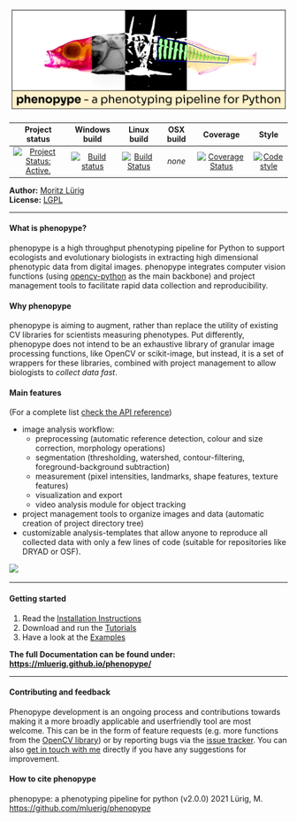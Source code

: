 ![](https://github.com/mluerig/phenopype/raw/r2v2/source/phenopype_logo.png)

| Project status | Windows build | Linux build | OSX build | Coverage | Style |
|:---:|:---:|:---:|:---:|:---:|:---:|
| [![Project Status: Active.](http://www.repostatus.org/badges/latest/active.svg)](http://www.repostatus.org/#active) | [![Build status](https://ci.appveyor.com/api/projects/status/4o27rpjbe8ij2kj3?svg=true)](https://ci.appveyor.com/project/mluerig/phenopype) | [![Build Status](https://travis-ci.org/mluerig/phenopype.svg?branch=master)](https://travis-ci.org/mluerig/phenopype) | *none* | [![Coverage Status](https://coveralls.io/repos/github/mluerig/phenopype/badge.svg?branch=master)](https://coveralls.io/github/mluerig/phenopype?branch=master) | [![Code style](https://img.shields.io/badge/code%20style-black-000000.svg)](https://github.com/psf/black) |  

**Author:** [Moritz Lürig](https://luerig.net)  
**License:** [LGPL](https://opensource.org/licenses/LGPL-3.0)  

---

#### What is phenopype?

phenopype is a high throughput phenotyping pipeline for Python to support ecologists and evolutionary biologists in extracting high dimensional phenotypic data from digital images. phenopype integrates computer vision functions (using [opencv-python](https://github.com/opencv/opencv-python) as the main backbone) and project management tools to facilitate rapid data collection and reproducibility.

#### Why phenopype
phenopype is aiming to augment, rather than replace the utility of existing CV libraries for scientists measuring phenotypes. Put differently, phenopype does not intend to be an exhaustive library of granular image processing functions, like OpenCV or scikit-image, but instead, it is a set of wrappers for these libraries, combined with project management to allow biologists to *collect data fast*.

#### Main features
(For a complete list [check the API reference](https://mluerig.github.io/phenopype/api.html))
- image analysis workflow:
  - preprocessing (automatic reference detection, colour and size correction, morphology operations)
  - segmentation (thresholding, watershed, contour-filtering, foreground-background subtraction)
  - measurement (pixel intensities, landmarks, shape features, texture features)
  - visualization and export   
  - video analysis module for object tracking
- project management tools to organize images and data (automatic creation of project directory tree)
- customizable analysis-templates that allow anyone to reproduce all collected data with only a few lines of code (suitable for repositories like DRYAD or OSF).

![](https://github.com/mluerig/phenopype/raw/r2v2/source/phenopype_demo.gif)

---

#### Getting started

1.  Read the [Installation Instructions](https://mluerig.github.io/phenopype/installation.html)
2.  Download and run the [Tutorials](https://mluerig.github.io/phenopype/tutorial_0.html)
3.  Have a look at the [Examples](https://mluerig.github.io/phenopype/index.html#examples)

**The full Documentation can be found under: https://mluerig.github.io/phenopype/**

---

#### Contributing and feedback
Phenopype development is an ongoing process and contributions towards making it a more broadly applicable and userfriendly tool are most welcome. This can be in the form of feature requests (e.g. more functions from the [OpenCV library](https://docs.opencv.org/master/modules.html)) or by reporting bugs via the [issue tracker](https://github.com/mluerig/phenopype/issues). You can also [get in touch with me](https://luerig.net) directly if you have any suggestions for improvement.

#### How to cite phenopype
phenopype: a phenotyping pipeline for python (v2.0.0) 2021 Lürig, M. https://github.com/mluerig/phenopype
